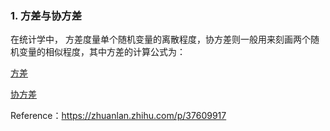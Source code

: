 ### 1. 方差与协方差

  
在统计学中， 方差度量单个随机变量的离散程度，协方差则一般用来刻画两个随机变量的相似程度，其中方差的计算公式为：

[方差](https://www.zhihu.com/equation?tex%3D%5Csigma_x%5E2%3D%5Cfrac%7B1%7D%7Bn-1%7D%5Csum_%7Bi%3D1%7D%5En%5Cleft%28x_i-%5Cbar%7Bx%7D%5Cright%29%5E2)

[协方差](https://www.zhihu.com/equation?tex%3D%5Csigma%5Cleft%28x%2Cy%5Cright%29%3D%5Cfrac%7B1%7D%7Bn-1%7D%5Csum_%7Bi%3D1%7D%5E%7Bn%7D%5Cleft%28x_i-%5Cbar%7Bx%7D%5Cright%29%5Cleft%28y_i-%5Cbar%7By%7D%5Cright%29)

Reference：https://zhuanlan.zhihu.com/p/37609917